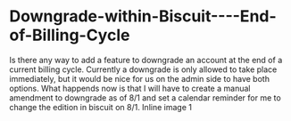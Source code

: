 # Downgrade-within-Biscuit----End-of-Billing-Cycle
Is there any way to add a feature to downgrade an account at the end of a current billing cycle.  Currently a downgrade is only allowed to take place immediately, but it would be nice for us on the admin side to have both options.  What happends now is that I will have to create a manual amendment to downgrade as of 8/1 and set a calendar reminder for me to change the edition in biscuit on 8/1.  Inline image 1
